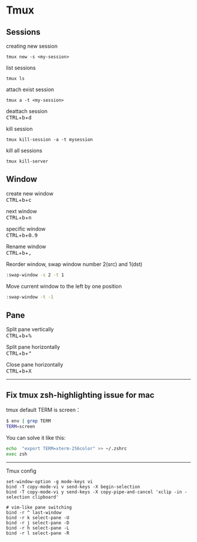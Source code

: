 <h1> Tmux </h1>

<h2> Sessions </h2>

creating new session 
```shell
tmux new -s <my-session>
```

list sessions 
```shell
tmux ls
```

attach exist session

```shell
tmux a -t <my-session>
```

deattach session <br>
<kbd>CTRL</kbd>+<kbd>b</kbd>+<kbd>d</kbd>
<br>


kill session
```shell
tmux kill-session -a -t mysession
```

kill all sessions

```shell
tmux kill-server
```

<h2> Window </h2>

create new window <br>
<kbd>CTRL</kbd>+<kbd>b</kbd>+<kbd>c</kbd>
<br>

next window <br>
<kbd>CTRL</kbd>+<kbd>b</kbd>+<kbd>n</kbd>
<br>

specific window <br>
<kbd>CTRL</kbd>+<kbd>b</kbd>+<kbd>0</kbd>..<kbd>9</kbd>
<br>

Rename window <br>
<kbd>CTRL</kbd>+<kbd>b</kbd>+<kbd>,</kbd>
<br>

Reorder window, swap window number 2(src) and 1(dst)

```bash
:swap-window -s 2 -t 1
```

Move current window to the left by one position

```bash
:swap-window -t -1
```


<h2> Pane </h2>


Split pane vertically <br>
<kbd>CTRL</kbd>+<kbd>b</kbd>+<kbd>%</kbd>
<br>

Split pane horizontally <br>
<kbd>CTRL</kbd>+<kbd>b</kbd>+<kbd>"</kbd>
<br>

Close pane horizontally <br>
<kbd>CTRL</kbd>+<kbd>b</kbd>+<kbd>X</kbd>
<br>

--------

## Fix tmux zsh-highlighting issue for mac

tmux default TERM is screen：

```bash
$ env | grep TERM
TERM=screen
```

You can solve it like this:

```bash
echo  "export TERM=xterm-256color" >> ~/.zshrc
exec zsh
```


----------------------------------- 
Tmux config
```bsah
set-window-option -g mode-keys vi
bind -T copy-mode-vi v send-keys -X begin-selection
bind -T copy-mode-vi y send-keys -X copy-pipe-and-cancel 'xclip -in -selection clipboard'

# vim-like pane switching
bind -r ^ last-window
bind -r k select-pane -U
bind -r j select-pane -D
bind -r h select-pane -L
bind -r l select-pane -R

```
